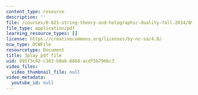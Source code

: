 ```yaml
---
content_type: resource
description: ''
file: /courses/8-821-string-theory-and-holographic-duality-fall-2014/895f3c42c163b8ab8868acdf5b796bc3_M_8UajiNlDg.pdf
file_type: application/pdf
learning_resource_types: []
license: https://creativecommons.org/licenses/by-nc-sa/4.0/
ocw_type: OCWFile
resourcetype: Document
title: 3play pdf file
uid: 895f3c42-c163-b8ab-8868-acdf5b796bc3
video_files:
  video_thumbnail_file: null
video_metadata:
  youtube_id: null
---
```

